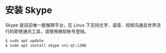 # 安装 Skype

Skype 是目前唯一能够跨平台，在 Linux 下支持文字、语音、视频沟通且世界流行的即使通讯工具，请使用微软帐号登陆。

```bash
$ sudo apt update
$ sudo apt install skype sni-qt:i386
```
